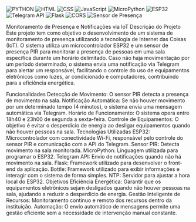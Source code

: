 ![PYTHON ](https://img.shields.io/badge/-PYTHON-red)
![HTML](https://img.shields.io/badge/-HTML-orange)
![CSS](https://img.shields.io/badge/-CSS-blue)
![JavaScript](https://img.shields.io/badge/-JavaScript-yellow)
![MicroPython](https://img.shields.io/badge/-MicroPython-000000?style=for-the-badge&logo=python)
![ESP32](https://img.shields.io/badge/-ESP32-000000?style=for-the-badge&logo=espressif)
![Telegram API](https://img.shields.io/badge/-Telegram%20API-0088cc?style=for-the-badge&logo=telegram)
![Flask](https://img.shields.io/badge/-Flask-000000?style=for-the-badge&logo=flask)
![CORS](https://img.shields.io/badge/-CORS-ff6600?style=for-the-badge&logo=security)
![Sensor de Presença](https://img.shields.io/badge/-Sensor%20de%20Presen%C3%A7a-0078D4?style=for-the-badge&logo=sensors)






Monitoramento de Presença e Notificações via IoT
Descrição do Projeto
Este projeto tem como objetivo o desenvolvimento de um sistema de monitoramento de presença utilizando a tecnologia de Internet das Coisas (IoT). O sistema utiliza um microcontrolador ESP32 e um sensor de presença PIR para monitorar a presença de pessoas em uma sala específica durante um horário delimitado. Caso não haja movimentação por um período determinado, o sistema envia uma notificação via Telegram para alertar um responsável, facilitando o controle do uso de equipamentos eletrônicos como luzes, ar condicionado e computadores, contribuindo para a eficiência energética.

Funcionalidades
Detecção de Movimento: O sensor PIR detecta a presença de movimento na sala.
Notificação Automática: Se não houver movimento por um determinado tempo (4 minutos), o sistema envia uma mensagem automática via Telegram.
Horário de Funcionamento: O sistema opera entre 18h40 e 23h00 de segunda a sexta-feira.
Controle de Equipamentos: O objetivo é evitar o desperdício de energia ao desligar equipamentos quando não houver pessoas na sala.
Tecnologias Utilizadas
ESP32: Microcontrolador com conectividade Wi-Fi, responsável pelo controle do sensor PIR e comunicação com a API do Telegram.
Sensor PIR: Detecta movimento na sala monitorada.
MicroPython: Linguagem utilizada para programar o ESP32.
Telegram API: Envio de notificações quando não há movimento na sala.
Flask: Framework utilizado para desenvolver o front-end da aplicação.
Bottle: Framework utilizado para exibir informações e interagir com o sistema de forma simples.
NTP: Servidor para ajustar a hora local do ESP32.
Objetivos
Eficiência Energética: Garantir que os equipamentos eletrônicos sejam desligados quando não houver pessoas na sala, ajudando a reduzir o desperdício de energia.
Gestão Inteligente de Recursos: Monitoramento contínuo e remoto dos recursos dentro da instituição.
Automação: O envio automático de mensagens permite uma gestão eficiente sem a necessidade de intervenção manual constante.
